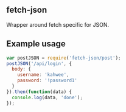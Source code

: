 ## fetch-json

Wrapper around fetch specific for JSON.

## Example usage

```js
var postJSON = require('fetch-json/post');
postJSON('/api/login', {
  body: {
    username: 'kahwee',
    password: '!password1'
  }
}).then(function(data) {
  console.log(data, 'done');
});
```
